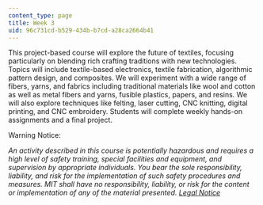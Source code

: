 ```yaml
---
content_type: page
title: Week 3
uid: 96c731cd-b529-434b-b7cd-a28ca2664b41
---
```

This project-based course will explore the future of textiles, focusing particularly on blending rich crafting traditions with new technologies. Topics will include textile-based electronics, textile fabrication, algorithmic pattern design, and composites. We will experiment with a wide range of fibers, yarns, and fabrics including traditional materials like wool and cotton as well as metal fibers and yarns, fusible plastics, papers, and resins. We will also explore techniques like felting, laser cutting, CNC knitting, digital printing, and CNC embroidery. Students will complete weekly hands-on assignments and a final project.

Warning Notice:

_An activity described in this course is potentially hazardous and requires a high level of safety training, special facilities and equipment, and supervision by appropriate individuals. You bear the sole responsibility, liability, and risk for the implementation of such safety procedures and measures. MIT shall have no responsibility, liability, or risk for the content or implementation of any of the material presented._ [_Legal Notice_](https://ocwnext.odl.mit.edu/terms/)
